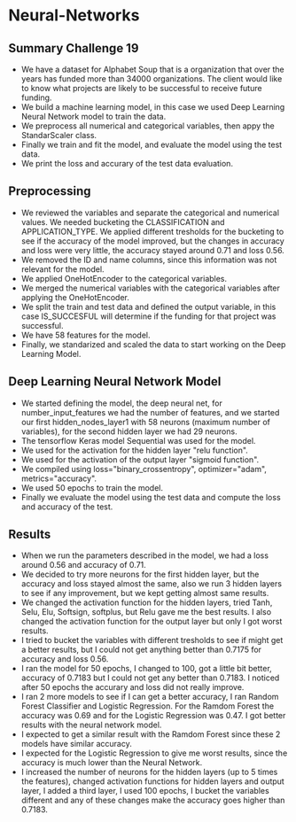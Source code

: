 # Neural-Networks
## Summary Challenge 19 
- We have a dataset for Alphabet Soup that is a organization that over the years has funded more than 34000 organizations.  The client would like to know what projects are likely to be successful to receive future funding.
- We build a machine learning model, in this case we used Deep Learning Neural Network model to train the data.
- We preprocess all numerical and categorical variables, then appy the StandarScaler class.
- Finally we train and fit the model, and evaluate the model using the test data.
- We print the loss and accurary of the test data evaluation.

## Preprocessing
- We reviewed the variables and separate the categorical and numerical values.  We needed bucketing the CLASSIFICATION and APPLICATION_TYPE.  We applied different tresholds for the bucketing to see if the accuracy of the model improved, but the changes in accuracy and loss were very little, the accuracy stayed around 0.71 and loss 0.56.
- We removed the ID and name columns, since this information was not relevant for the model.
- We applied OneHotEncoder to the categorical variables.
- We merged the numerical variables with the categorical variables after applying the OneHotEncoder.
- We split the train and test data and defined the output variable, in this case IS_SUCCESFUL will determine if the funding for that project was successful.
- We have 58 features for the model.
- Finally, we standarized and scaled the data to start working on the Deep Learning Model.

## Deep Learning Neural Network Model
- We started defining the model, the deep neural net, for number_input_features we had the number of features, and we started our first hidden_nodes_layer1 with 58 neurons (maximum number of variables), for the second hidden layer we had 29 neurons.
- The tensorflow Keras model Sequential was used for the model.
- We used for the activation for the hidden layer "relu function".
- We used for the activation of the output layer "sigmoid function".
- We compiled using loss="binary_crossentropy", optimizer="adam", metrics="accuracy".
- We used 50 epochs to train the model.
- Finally we evaluate the model using the test data and compute the loss and accuracy of the test.

## Results
- When we run the parameters described in the model, we had a loss around 0.56 and accuracy of 0.71.  
-  We decided to try more neurons for the first hidden layer, but the accuracy and loss stayed almost the same, also we run 3 hidden layers to see if any improvement, but we kept getting almost same results.
- We changed the activation function for the hidden layers, tried Tanh, Selu, Elu, Softsign, softplus, but Relu gave me the best results.  I also changed the activation function for the output layer but only I got worst results.
- I tried to bucket the variables with different tresholds to see if might get a better results, but I could not get anything better than 0.7175 for accuracy and loss 0.56.
- I ran the model for 50 epochs, I changed to 100, got a little bit better, accuracy of 0.7183 but I could not get any better than 0.7183.  I noticed after 50 epochs the accurary and loss did not really improve.
- I ran 2 more models to see if I can get a better accuracy, I ran Random Forest Classifier and Logistic Regression.  For the Ramdom Forest the accuracy was 0.69 and for the Logistic Regression was 0.47.  I got better results with the neural network model.
- I expected to get a similar result with the Ramdom Forest since these 2 models have similar accuracy.
- I expected for the Logistic Regression to give me worst results, since the accuracy is much lower than the Neural Network.
- I increased the number of neurons for the hidden layers (up to 5 times the features), changed activation functions for hidden layers and output layer, I added a third layer, I used 100 epochs, I bucket the variables different and any of these changes make the accuracy goes higher than 0.7183.
